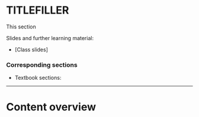 # TITLEFILLER

This section 

Slides and further learning material:
- [Class slides]

### Corresponding sections
- Textbook sections: 

---
# Content overview